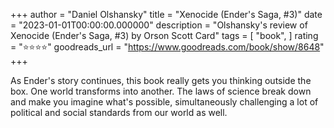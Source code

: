 +++
author = "Daniel Olshansky"
title = "Xenocide (Ender's Saga, #3)"
date = "2023-01-01T00:00:00.000000"
description = "Olshansky's review of Xenocide (Ender's Saga, #3) by Orson Scott Card"
tags = [
    "book",
]
rating = "⭐⭐⭐⭐"
goodreads_url = "https://www.goodreads.com/book/show/8648"
+++

As Ender's story continues, this book really gets you thinking outside the box. One world transforms into another. The laws of science break down and make you imagine what's possible, simultaneously challenging a lot of political and social standards from our world as well.
